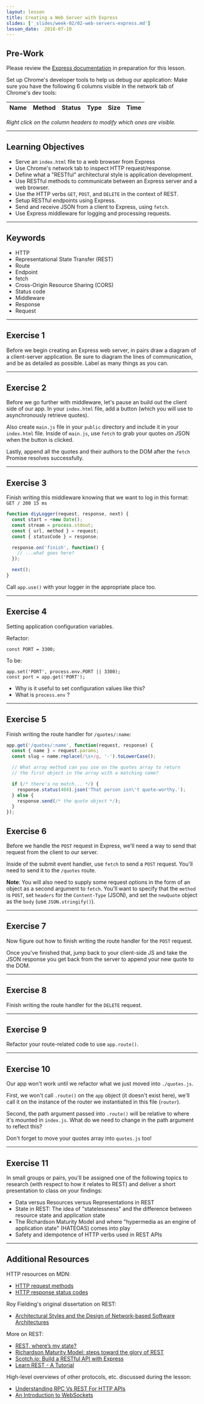 ```yaml
---
layout: lesson
title: Creating a Web Server with Express
slides: ['_slides/week-02/02-web-servers-express.md']
lesson_date:  2018-07-10
---
```


## Pre-Work

Please review the [Express documentation](http://expressjs.com/) in preparation for this lesson.

Set up Chrome's developer tools to help us debug our application:
Make sure you have the following 6 columns visible in the network tab of Chrome's dev tools:

| Name | Method | Status | Type | Size | Time |
| ---- | :----- | :----- | :--- | :--- | :--- |


_Right click on the column headers to modify which ones are visible._

---

## Learning Objectives

- Serve an `index.html` file to a web browser from Express
- Use Chrome's network tab to inspect HTTP request/response.
- Define what a "RESTful" architectural style is application development.
- Use RESTful methods to communicate between an Express server and a web browser.
- Use the HTTP verbs `GET`, `POST`, and `DELETE` in the context of REST.
- Setup RESTful endpoints using Express.
- Send and receive JSON from a client to Express, using `fetch`.
- Use Express middleware for logging and processing requests.

---

## Keywords

- HTTP
- Representational State Transfer (REST)
- Route
- Endpoint
- fetch
- Cross-Origin Resource Sharing (CORS)
- Status code
- Middleware
- Response
- Request

---

## Exercise 1

Before we begin creating an Express web server, in pairs draw a diagram of a client-server application. Be sure to diagram the lines of communication, and be as detailed as possible. Label as many things as you can.

---

## Exercise 2

Before we go further with middleware, let's pause an build out the client side of our app. In your `index.html` file, add a button (which you will use to asynchronously retrieve quotes).

Also create `main.js` file in your `public` directory and include it in your `index.html` file. Inside of `main.js`, use `fetch` to grab your quotes on JSON when the button is clicked.

Lastly, append all the quotes and their authors to the DOM after the `fetch` Promise resolves successfully.

---

## Exercise 3

Finish writing this middleware knowing that we want to log in this format: `GET / 200 15 ms`

```js
function diyLogger(request, response, next) {
  const start = +new Date();
  const stream = process.stdout;
  const { url, method } = request;
  const { statusCode } = response;

  response.on('finish', function() {
    // ...what goes here?
  });

  next();
}
```

Call `app.use()` with your logger in the appropriate place too.

---

## Exercise 4

Setting application configuration variables.

Refactor:

```
const PORT = 3300;
```

To be:

```
app.set('PORT', process.env.PORT || 3300);
const port = app.get('PORT');
```

- Why is it useful to set configuration values like this?
- What is `process.env` ?

---

## Exercise 5

Finish writing the route handler for `/quotes/:name`:

```js
app.get('/quotes/:name', function(request, response) {
  const { name } = request.params;
  const slug = name.replace(/\s+/g, '-').toLowerCase();

  // What array method can you use on the quotes array to return
  // the first object in the array with a matching name?

  if (/* there's no match... */) {
    response.status(404).json('That person isn\'t quote-worthy.');
  } else {
    response.send(/* the quote object */);
  }
});
```

## Exercise 6

Before we handle the `POST` request in Express, we'll need a way to send that request from the client to our server.

Inside of the submit event handler, use `fetch` to send a `POST` request. You'll need to send it to the `/quotes` route.

**Note**: You will also need to supply some request options in the form of an object as a second argument to `fetch`. You'll want to specify that the `method` is `POST`, set `headers` for the `Content-Type` (JSON), and set the `newQuote` object as the `body` (use `JSON.stringify()`).

---

## Exercise 7

Now figure out how to finish writing the route handler for the `POST` request.

Once you've finished that, jump back to your client-side JS and take the JSON response you get back from the server to append your new quote to the DOM.

---

## Exercise 8

Finish writing the route handler for the `DELETE` request.

---

## Exercise 9

Refactor your route-related code to use `app.route()`.

---

## Exercise 10

Our app won't work until we refactor what we just moved into `./quotes.js`.

First, we won't call `.route()` on the `app` object (it doesn't exist here), we'll call it on the instance of the router we instantiated in this file (`router`).

Second, the path argument passed into `.route()` will be relative to where it's mounted in `index.js`. What do we need to change in the path argument to reflect this?

Don't forget to move your quotes array into `quotes.js` too!

---

## Exercise 11

In small groups or pairs, you'll be assigned one of the following topics to research (with respect to how it relates to REST) and deliver a short presentation to class on your findings:

- Data versus Resources versus Representations in REST
- State in REST: The idea of "statelessness" and the difference between resource state and application state
- The Richardson Maturity Model and where "hypermedia as an engine of application state" (HATEOAS) comes into play
- Safety and idempotence of HTTP verbs used in REST APIs

---

## Additional Resources

HTTP resources on MDN:

- [HTTP request methods](https://developer.mozilla.org/en-US/docs/Web/HTTP/Methods)
- [HTTP response status codes](https://developer.mozilla.org/en-US/docs/Web/HTTP/Status)

Roy Fielding's original dissertation on REST:

- [Architectural Styles and the Design of Network-based Software Architectures](https://www.ics.uci.edu/~fielding/pubs/dissertation/top.htm)

More on REST:

- [REST, where’s my state?](https://ruben.verborgh.org/blog/2012/08/24/rest-wheres-my-state/)
- [Richardson Maturity Model: steps toward the glory of REST](https://martinfowler.com/articles/richardsonMaturityModel.html)
- [Scotch.io: Build a RESTful API with Express](https://scotch.io/tutorials/build-a-restful-api-using-node-and-express-4)
- [Learn REST - A Tutorial](http://www.restapitutorial.com/)

High-level overviews of other protocols, etc. discussed during the lesson:

- [Understanding RPC Vs REST For HTTP APIs](https://www.smashingmagazine.com/2016/09/understanding-rest-and-rpc-for-http-apis/)
- [An Introduction to WebSockets](http://blog.teamtreehouse.com/an-introduction-to-websockets)
